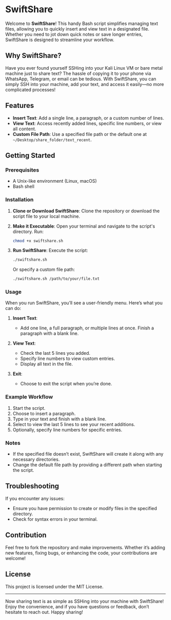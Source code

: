 # SwiftShare

Welcome to **SwiftShare**! This handy Bash script simplifies managing text files, allowing you to quickly insert and view text in a designated file. Whether you need to jot down quick notes or save longer entries, SwiftShare is designed to streamline your workflow.

## Why SwiftShare?

Have you ever found yourself SSHing into your Kali Linux VM or bare metal machine just to share text? The hassle of copying it to your phone via WhatsApp, Telegram, or email can be tedious. With SwiftShare, you can simply SSH into your machine, add your text, and access it easily—no more complicated processes!

## Features

- **Insert Text**: Add a single line, a paragraph, or a custom number of lines.
- **View Text**: Access recently added lines, specific line numbers, or view all content.
- **Custom File Path**: Use a specified file path or the default one at `~/Desktop/share_folder/text_recent`.

## Getting Started

### Prerequisites

- A Unix-like environment (Linux, macOS)
- Bash shell

### Installation

1. **Clone or Download SwiftShare**:
   Clone the repository or download the script file to your local machine.

2. **Make it Executable**:
   Open your terminal and navigate to the script's directory. Run:
   ```bash
   chmod +x swiftshare.sh
   ```

3. **Run SwiftShare**:
   Execute the script:
   ```bash
   ./swiftshare.sh
   ```
   Or specify a custom file path:
   ```bash
   ./swiftshare.sh /path/to/your/file.txt
   ```

### Usage

When you run SwiftShare, you’ll see a user-friendly menu. Here’s what you can do:

1. **Insert Text**: 
   - Add one line, a full paragraph, or multiple lines at once. Finish a paragraph with a blank line.

2. **View Text**:
   - Check the last 5 lines you added.
   - Specify line numbers to view custom entries.
   - Display all text in the file.

3. **Exit**: 
   - Choose to exit the script when you’re done.

### Example Workflow

1. Start the script.
2. Choose to insert a paragraph.
3. Type in your text and finish with a blank line.
4. Select to view the last 5 lines to see your recent additions.
5. Optionally, specify line numbers for specific entries.

### Notes

- If the specified file doesn’t exist, SwiftShare will create it along with any necessary directories.
- Change the default file path by providing a different path when starting the script.

## Troubleshooting

If you encounter any issues:

- Ensure you have permission to create or modify files in the specified directory.
- Check for syntax errors in your terminal.

## Contribution

Feel free to fork the repository and make improvements. Whether it’s adding new features, fixing bugs, or enhancing the code, your contributions are welcome!

## License

This project is licensed under the MIT License.

---

Now sharing text is as simple as SSHing into your machine with SwiftShare! Enjoy the convenience, and if you have questions or feedback, don’t hesitate to reach out. Happy sharing!
